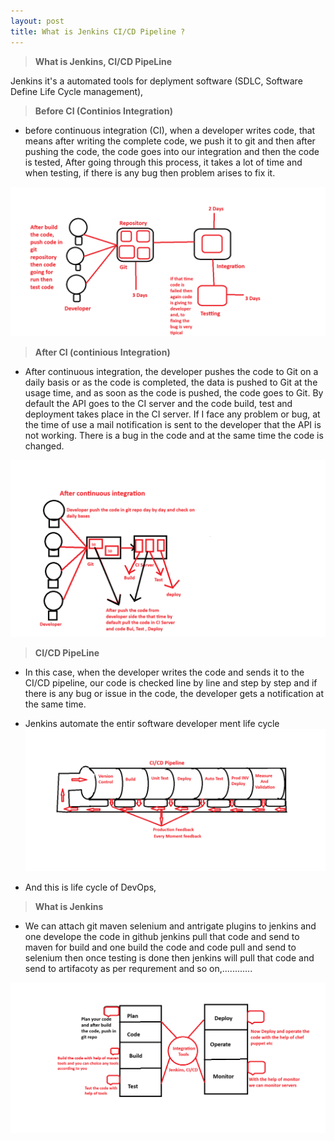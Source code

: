```yaml
---
layout: post
title: What is Jenkins CI/CD Pipeline ?
---
```


> **What is Jenkins, CI/CD PipeLine**

Jenkins it's a automated tools for deplyment software (SDLC, Software Define Life Cycle management),

> **Before CI (Continios Integration)**

- before continuous integration (CI), when a developer writes code, that means after writing the complete code, we push it to git and then after pushing the code, the code goes into our integration and then the code is tested, After going through this process, it takes a lot of time and when testing, if there is any bug then problem arises to fix it.

![Befoure CI](../images/CI1.png)

> **After CI (continious Integration)**

- After continuous integration, the developer pushes the code to Git on a daily basis or as the code is completed, the data is pushed to Git at the usage time, and as soon as the code is pushed, the code goes to Git. By default the API goes to the CI server and the code build, test and deployment takes place in the CI server. If I face any problem or bug, at the time of use a mail notification is sent to the developer that the API is not working. There is a bug in the code and at the same time the code is changed.

![After CI](../images/After%20CI.png)

> **CI/CD PipeLine**
- In this case, when the developer writes the code and sends it to the CI/CD pipeline, our code is checked line by line and step by step and if there is any bug or issue in the code, the developer gets a notification at the same time.
- Jenkins automate the entir software developer ment life cycle
![This is CI/CD Pipeline work flow](../images/CI-CD%20Pipeline.png)

- And this is life cycle of DevOps,

> **What is Jenkins**

- We can attach git maven selenium and antrigate plugins to jenkins and one develope the code in github jenkins pull that code and send to maven for build 
and one build the code and code pull and send to selenium then once testing is done then jenkins will pull that code and send to artifacoty as per requrement and so on,............

![This is work of of DevOps](../images/Jenkins.png)